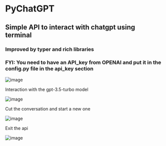 # PyChatGPT
## Simple API to interact with chatgpt using terminal

### Improved by typer and rich libraries
### FYI: You need to have an API_key from OPENAI and put it in the config.py file in the api_key section

![image](https://github.com/dmatarinl/PyChatGPT/assets/74435367/ee56e95d-79bd-4307-9edd-6706424759bb)

Interaction with the gpt-3.5-turbo model

![image](https://github.com/dmatarinl/PyChatGPT/assets/74435367/8f58992b-996a-44f6-bd26-330e33f62335)

Cut the conversation and start a new one

![image](https://github.com/dmatarinl/PyChatGPT/assets/74435367/c4dfa5fd-9cea-48fc-bf34-a7043420be2c)

Exit the api

![image](https://github.com/dmatarinl/PyChatGPT/assets/74435367/a36f848f-7f92-4b12-b3e1-b240bb50b99b)
